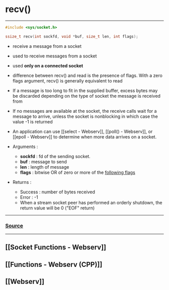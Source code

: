 # recv()
---
~~~cpp
#include <sys/socket.h>

ssize_t recv(int sockfd, void *buf, size_t len, int flags);
~~~
- receive a message from a socket
- used to receive messages from a socket
- used **only on a connected socket**
- difference between recv() and read is the presence of flags. With a zero flags argument, recv() is generally equivalent to read
- If a message is too long to fit in the supplied buffer, excess bytes may be discarded depending on the type of socket the message is received from
- If no messages are available at the socket, the receive calls wait for a message to arrive, unless the socket is nonblocking in which case the value -1 is returned
-  An application can use [[select - Webserv]], [[poll() - Webserv]], or [[epoll - Webserv]] to determine when more data arrives on a socket.

- Arguments :
	- **sockfd** : fd of the sending socket.
	- **buf** : message to send
	- **len** : length of message
	- **flags** : bitwise OR of zero or more of the [following flags](https://man7.org/linux/man-pages/man2/recv.2.html)

- Returns :
	- Success : number of bytes received
	- Error : -1
    - When a stream socket peer has performed an orderly shutdown, the return value will be 0 ("EOF" return)
---
### [Source](https://man7.org/linux/man-pages/man2/recv.2.html)
---
## [[Socket Functions - Webserv]]
## [[Functions - Webserv (CPP)]]
## [[Webserv]]